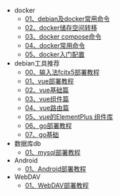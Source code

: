 <!-- _sidebar.md -->

 <!--注意括号里是相对路径-->
* docker
  * [01、debian及docker常用命令](docker/debian_docker.md)
  * [02、docker储存空间转移](docker/docker磁盘空间不足解决办法.md)
  * [03、docker compose命令](docker/docker%20compose命令.md)
  * [04、docker常用命令](docker/docker命令.md)
  * [05、docker入门配置](docker/docker入门.md)
* debian工具推荐
  * [00、输入法fcitx5部署教程](debian/fcitx5.md)
  * [01、vue部署教程](debian/vue.md)
  * [02、vue基础篇](debian/vue-2.md)  
  * [03、vue组件篇](debian/vue-3.md)
  * [04、vue路由篇](debian/vue-4.md)
  * [05、vue的ElementPlus 组件库](debian/vue-5.md)  
  * [06、go部署教程](debian/go.md)  
  * [07、go基础](debian/go-2.md)
* 数据库db
  * [01、mysql部署教程](db/MariaDB.md)
* Android
  * [01、Android部署教程](android/SJ.md)
* WebDAV
  * [01、WebDAV部署教程](webdav/webdav.md)
